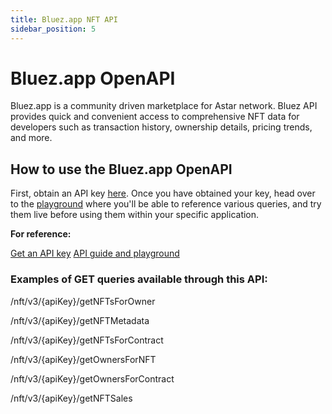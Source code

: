 ```yaml
---
title: Bluez.app NFT API
sidebar_position: 5
---
```


# Bluez.app OpenAPI

Bluez.app is a community driven marketplace for Astar network. Bluez API provides quick and convenient access to comprehensive NFT data for developers such as transaction history, ownership details, pricing trends, and more. 

## How to use the Bluez.app OpenAPI

First, obtain an API key [here](https://docs.google.com/forms/d/e/1FAIpQLSf5Fa3Tapwakj5O--peMN9woGc54gXLyOXB1aSG5ewciT0FPQ/viewform). Once you have obtained your key, head over to the [playground](https://api.bluez.app/api/#/) where you'll be able to reference various queries, and try them live before using them within your specific application.

**For reference:**

[Get an API key](https://docs.google.com/forms/d/e/1FAIpQLSf5Fa3Tapwakj5O--peMN9woGc54gXLyOXB1aSG5ewciT0FPQ/viewform)
[API guide and playground](https://api.bluez.app/api/#/)

### Examples of GET queries available through this API:

/nft/v3/{apiKey}/getNFTsForOwner

/nft/v3/{apiKey}/getNFTMetadata

/nft/v3/{apiKey}/getNFTsForContract

/nft/v3/{apiKey}/getOwnersForNFT

/nft/v3/{apiKey}/getOwnersForContract

/nft/v3/{apiKey}/getNFTSales
